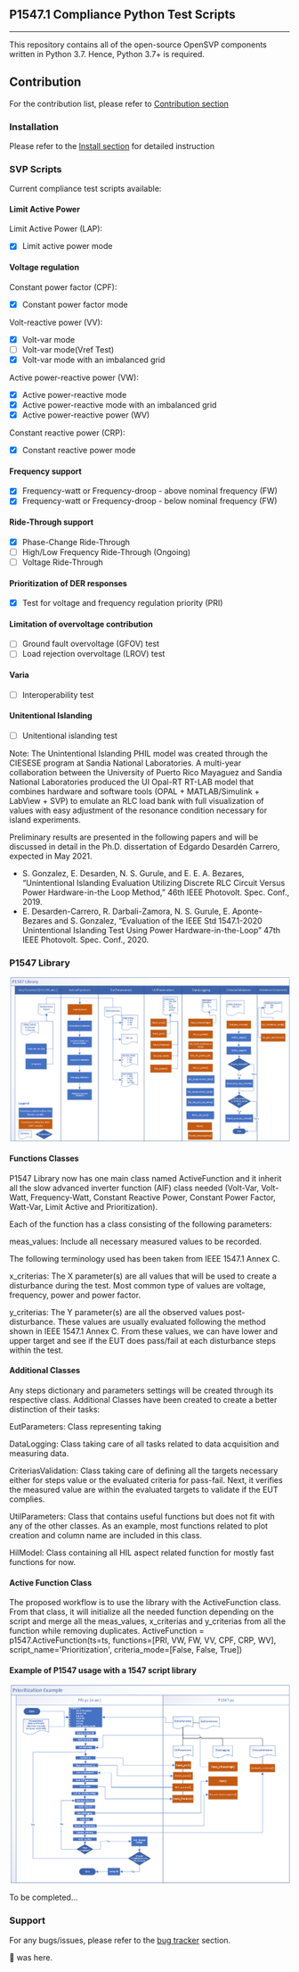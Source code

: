 ## P1547.1 Compliance Python Test Scripts


---

This repository contains all of the open-source OpenSVP components written in Python 3.7. 
Hence, Python 3.7+ is required.

## Contribution

For the contribution list, please refer to [Contribution section](/1547.1/doc/CONTRIB.md)

### Installation

Please refer to the [Install section](/1547.1/doc/INSTALL.md) for detailed instruction

### SVP Scripts

Current compliance test scripts available:

#### Limit Active Power
   Limit Active Power (LAP):
   - [x] Limit active power mode 

#### Voltage regulation
   Constant power factor (CPF):
   - [x] Constant power factor mode 

   Volt-reactive power (VV):
   - [x] Volt-var mode
   - [ ] Volt-var mode(Vref Test)
   - [x] Volt-var mode with an imbalanced grid

   Active power-reactive power (VW):
   - [x] Active power-reactive mode
   - [x] Active power-reactive mode with an imbalanced grid
   - [x] Active power-reactive power (WV)
   
   Constant reactive power (CRP):
   - [x] Constant reactive power mode 

#### Frequency support
- [x] Frequency-watt or Frequency-droop - above nominal frequency (FW)
- [x] Frequency-watt or Frequency-droop - below nominal frequency (FW)

#### Ride-Through support
- [X] Phase-Change Ride-Through
- [ ] High/Low Frequency Ride-Through (Ongoing)
- [ ] Voltage Ride-Through

#### Prioritization of DER responses
- [x] Test for voltage and frequency regulation priority (PRI)

#### Limitation of overvoltage contribution
- [ ] Ground fault overvoltage (GFOV) test
- [ ] Load rejection overvoltage (LROV) test

#### Varia
- [ ] Interoperability test

#### Unitentional Islanding
- [ ] Unitentional islanding test

Note: The Unintentional Islanding PHIL model was created through the CIESESE program at Sandia National Laboratories. 
A multi-year collaboration between the University of Puerto Rico Mayaguez and Sandia National Laboratories produced the 
UI Opal-RT RT-LAB model that combines hardware and software tools (OPAL + MATLAB/Simulink + LabView + SVP) to emulate an 
RLC load bank with full visualization of values with easy adjustment of the resonance condition necessary for island 
experiments. 

Preliminary results are presented in the following papers and will be discussed 
in detail in the Ph.D. dissertation of Edgardo Desardén Carrero, expected in May 2021.

* S. Gonzalez, E. Desarden, N. S. Gurule, and E. E. A. Bezares, “Unintentional Islanding Evaluation Utilizing Discrete RLC Circuit Versus Power Hardware-in-the Loop Method,” 46th IEEE Photovolt. Spec. Conf., 2019. 
* E. Desarden-Carrero, R. Darbali-Zamora, N. S. Gurule, E. Aponte-Bezares and S. Gonzalez, “Evaluation of the IEEE Std 1547.1-2020 Unintentional Islanding Test Using Power Hardware-in-the-Loop” 47th IEEE Photovolt. Spec. Conf., 2020. 


### P1547 Library

![P1547 Flowchart](1547.1/doc/P1547_flowchart.png)

#### Functions Classes

P1547 Library now has one main class named ActiveFunction and it inherit all the slow advanced inverter function (AIF) class needed (Volt-Var, Volt-Watt, Frequency-Watt, Constant Reactive Power, Constant Power Factor, Watt-Var, Limit Active and Prioritization).

Each of the function has a class consisting of the following parameters:

meas_values: Include all necessary measured values to be recorded.

The following terminology used has been taken from IEEE 1547.1 Annex C.

x_criterias: The X parameter(s) are all values that will be used to create a disturbance during the test. Most common type of values are voltage, frequency, power and power factor.

y_criterias: The Y parameter(s) are all the observed values post-disturbance. These values are usually evaluated following the method shown in IEEE 1547.1 Annex C. From these values, we can have lower and upper target and see if the EUT does pass/fail at each disturbance steps within the test. 

#### Additional Classes

Any steps dictionary and parameters settings will be created through its respective class.
Additional Classes have been created to create a better distinction of their tasks:

EutParameters: Class representing taking

DataLogging: Class taking care of all tasks related to data acquisition and measuring data.

CriteriasValidation: Class taking care of defining all the targets necessary either for steps value or the evaluated criteria for pass-fail. Next, it verifies the measured value are within the evaluated targets to validate if the EUT complies.

UtilParameters: Class that contains useful functions but does not fit with any of the other classes. As an example, most functions related to plot creation and column name are included in this class.

HilModel: Class containing all HIL aspect related function for mostly fast functions for now.

#### Active Function Class

The proposed workflow is to use the library with the ActiveFunction class. From that class, it will initialize all the needed function depending on the script and merge all the meas_values, x_criterias and y_criterias from all the function while removing duplicates. 
ActiveFunction = p1547.ActiveFunction(ts=ts,
                                      functions=[PRI, VW, FW, VV, CPF, CRP, WV],
                                      script_name='Prioritization',
                                      criteria_mode=[False, False, True])


#### Example of P1547 usage with a 1547 script library

![P1547 example](1547.1/doc/PRI_example_flowchart.png)

To be completed...

### Support

For any bugs/issues, please refer to the [bug tracker][bug-tracker-url] section.

🐙 was here.

[bug-tracker-url]: https://github.com/BuiMCanmet/svp_1547.1/issues
[1547-1-url]: https://github.com/BuiMCanmet/svp_1547.1/tree/master_python37

